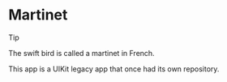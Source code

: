 # Martinet

> [!TIP]  
> The swift bird is called a martinet in French.

This app is a UIKit legacy app that once had its own repository.

